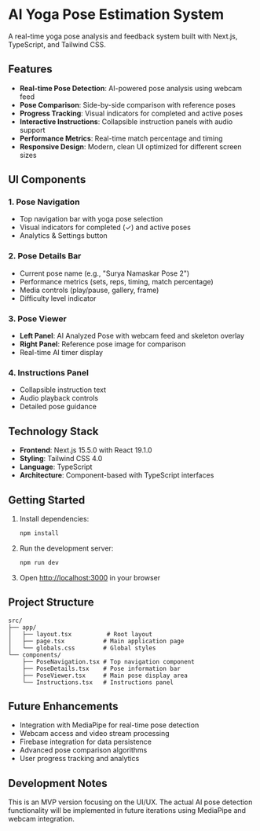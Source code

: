 # AI Yoga Pose Estimation System

A real-time yoga pose analysis and feedback system built with Next.js, TypeScript, and Tailwind CSS.

## Features

- **Real-time Pose Detection**: AI-powered pose analysis using webcam feed
- **Pose Comparison**: Side-by-side comparison with reference poses
- **Progress Tracking**: Visual indicators for completed and active poses
- **Interactive Instructions**: Collapsible instruction panels with audio support
- **Performance Metrics**: Real-time match percentage and timing
- **Responsive Design**: Modern, clean UI optimized for different screen sizes

## UI Components

### 1. Pose Navigation
- Top navigation bar with yoga pose selection
- Visual indicators for completed (✓) and active poses
- Analytics & Settings button

### 2. Pose Details Bar
- Current pose name (e.g., "Surya Namaskar Pose 2")
- Performance metrics (sets, reps, timing, match percentage)
- Media controls (play/pause, gallery, frame)
- Difficulty level indicator

### 3. Pose Viewer
- **Left Panel**: AI Analyzed Pose with webcam feed and skeleton overlay
- **Right Panel**: Reference pose image for comparison
- Real-time AI timer display

### 4. Instructions Panel
- Collapsible instruction text
- Audio playback controls
- Detailed pose guidance

## Technology Stack

- **Frontend**: Next.js 15.5.0 with React 19.1.0
- **Styling**: Tailwind CSS 4.0
- **Language**: TypeScript
- **Architecture**: Component-based with TypeScript interfaces

## Getting Started

1. Install dependencies:
   ```bash
   npm install
   ```

2. Run the development server:
   ```bash
   npm run dev
   ```

3. Open [http://localhost:3000](http://localhost:3000) in your browser

## Project Structure

```
src/
├── app/
│   ├── layout.tsx          # Root layout
│   ├── page.tsx           # Main application page
│   └── globals.css        # Global styles
└── components/
    ├── PoseNavigation.tsx # Top navigation component
    ├── PoseDetails.tsx    # Pose information bar
    ├── PoseViewer.tsx     # Main pose display area
    └── Instructions.tsx   # Instructions panel
```

## Future Enhancements

- Integration with MediaPipe for real-time pose detection
- Webcam access and video stream processing
- Firebase integration for data persistence
- Advanced pose comparison algorithms
- User progress tracking and analytics

## Development Notes

This is an MVP version focusing on the UI/UX. The actual AI pose detection functionality will be implemented in future iterations using MediaPipe and webcam integration.
